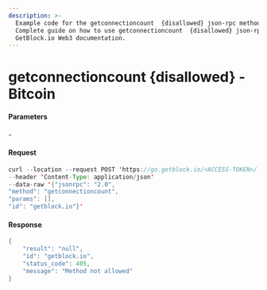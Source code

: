 ```yaml
---
description: >-
  Example code for the getconnectioncount  {disallowed} json-rpc method.
  Сomplete guide on how to use getconnectioncount  {disallowed} json-rpc in
  GetBlock.io Web3 documentation.
---
```


# getconnectioncount {disallowed} - Bitcoin

#### Parameters

\-

#### Request

```java
curl --location --request POST 'https://go.getblock.io/<ACCESS-TOKEN>/' 
--header 'Content-Type: application/json' 
--data-raw '{"jsonrpc": "2.0",
"method": "getconnectioncount",
"params": [],
"id": "getblock.io"}'
```

#### Response

```java
{
    "result": "null",
    "id": "getblock.io",
    "status_code": 405,
    "message": "Method not allowed"
}
```

